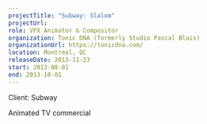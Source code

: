 ```yaml
---
projectTitle: "Subway: Slalom"
projectUrl: 
role: VFX Animator & Compositor
organization: Tonic DNA (formerly Studio Pascal Blais)
organizationUrl: https://tonicdna.com/
location: Montreal, QC
releaseDate: 2013-11-23
start: 2013-08-01
end: 2013-10-01
---
```


Client: Subway

Animated TV commercial

